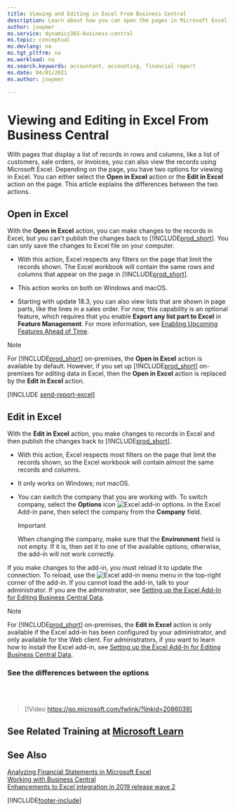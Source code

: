 ```yaml
---
title: Viewing and Editing in Excel From Business Central
description: Learn about how you can open the pages in Microsoft Excel from Business Central for better data analysis.
author: jswymer
ms.service: dynamics365-business-central
ms.topic: conceptual
ms.devlang: na
ms.tgt_pltfrm: na
ms.workload: na
ms.search.keywords: accountant, accounting, financial report
ms.date: 04/01/2021
ms.author: jswymer

---
```

# Viewing and Editing in Excel From Business Central

With pages that display a list of records in rows and columns, like a list of customers, sale orders, or invoices, you can also view the records using Microsoft Excel. Depending on the page, you have two options for viewing in Excel. You can either select the **Open in Excel** action or the **Edit in Excel** action on the page. This article explains the differences between the two actions.

## Open in Excel

With the **Open in Excel** action, you can make changes to the records in Excel, but you can't publish the changes back to [!INCLUDE[prod_short](includes/prod_short.md)]. You can only save the changes to Excel file on your computer.

- With this action, Excel respects any filters on the page that limit the records shown. The Excel workbook will contain the same rows and columns that appear on the page in [!INCLUDE[prod_short](includes/prod_short.md)].

- This action works on both on Windows and macOS.

- Starting with update 18.3, you can also view lists that are shown in page parts, like the lines in a sales order. For now, this capability is an optional feature, which requires that you enable **Export any list part to Excel** in **Feature Management**. For more information, see [Enabling Upcoming Features Ahead of Time](/dynamics365/business-central/dev-itpro/administration/feature-management). 

> [!NOTE]
> For [!INCLUDE[prod_short](includes/prod_short.md)] on-premises, the **Open in Excel** action is available by default. However, if you set up [!INCLUDE[prod_short](includes/prod_short.md)] on-premises for editing data in Excel, then the **Open in Excel** action is replaced by the **Edit in Excel** action.

[!INCLUDE [send-report-excel](includes/send-report-excel.md)]  

## Edit in Excel

With the **Edit in Excel** action, you make changes to records in Excel and then publish the changes back to [!INCLUDE[prod_short](includes/prod_short.md)].

- With this action, Excel respects most filters on the page that limit the records shown, so the Excel workbook will contain almost the same records and columns.

- It only works on Windows; not macOS.

- You can switch the company that you are working with. To switch company, select the **Options** icon ![Excel add-in options.](media/cogwheel.png "Excel add-in options") in the Excel Add-in pane, then select the company from the **Company** field.  

    > [!IMPORTANT]
    > When changing the company, make sure that the **Environment** field is not empty. If it is, then set it to one of the available options; otherwise, the add-in will not work correctly.  

If you make changes to the add-in, you must reload it to update the connection. To reload, use the ![Excel add-in menu](media/excel-addin-menu.png "Excel add-in menu") menu in the top-right corner of the add-in. If you cannot load the add-in, talk to your administrator. If you are the administrator, see [Setting up the Excel Add-In for Editing Business Central Data](/dynamics365/business-central/dev-itpro/administration/configuring-excel-addin).

> [!NOTE]
> For [!INCLUDE[prod_short](includes/prod_short.md)] on-premises, the **Edit in Excel** action is only available if the Excel add-in has been configured by your administrator, and only available for the Web client. For administrators, if you want to learn how to install the Excel add-in, see [Setting up the Excel Add-In for Editing Business Central Data](/dynamics365/business-central/dev-itpro/administration/configuring-excel-addin).

### See the differences between the options
<br><br>  

> [!Video https://go.microsoft.com/fwlink/?linkid=2086039]

## See Related Training at [Microsoft Learn](/learn/modules/configure-powerbi-excel-dynamics-365-business-central/index)

## See Also

[Analyzing Financial Statements in Microsoft Excel](finance-analyze-excel.md)  
[Working with Business Central](ui-work-product.md)  
[Enhancements to Excel integration in 2019 release wave 2](/dynamics365-release-plan/2019wave2/dynamics365-business-central/enhancements-excel-integration)  


[!INCLUDE[footer-include](includes/footer-banner.md)]